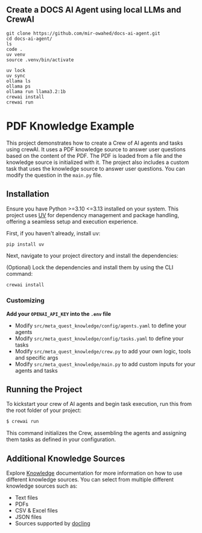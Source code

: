 ## Create a DOCS AI Agent using local LLMs and CrewAI

```
git clone https://github.com/mir-owahed/docs-ai-agent.git
cd docs-ai-agent/
ls
code .
uv venv
source .venv/bin/activate  
 
uv lock
uv sync
ollama ls
ollama ps
ollama run llama3.2:1b
crewai install
crewai run
```


# PDF Knowledge Example

This project demonstrates how to create a Crew of AI agents and tasks using crewAI. It uses a PDF knowledge source to answer user questions based on the content of the PDF. The PDF is loaded from a file and the knowledge source is initialized with it. The project also includes a custom task that uses the knowledge source to answer user questions. You can modify the question in the `main.py` file.

## Installation

Ensure you have Python >=3.10 <=3.13 installed on your system. This project uses [UV](https://docs.astral.sh/uv/) for dependency management and package handling, offering a seamless setup and execution experience.

First, if you haven't already, install uv:

```bash
pip install uv
```

Next, navigate to your project directory and install the dependencies:

(Optional) Lock the dependencies and install them by using the CLI command:
```bash
crewai install
```
### Customizing

**Add your `OPENAI_API_KEY` into the `.env` file**

- Modify `src/meta_quest_knowledge/config/agents.yaml` to define your agents
- Modify `src/meta_quest_knowledge/config/tasks.yaml` to define your tasks
- Modify `src/meta_quest_knowledge/crew.py` to add your own logic, tools and specific args
- Modify `src/meta_quest_knowledge/main.py` to add custom inputs for your agents and tasks

## Running the Project

To kickstart your crew of AI agents and begin task execution, run this from the root folder of your project:

```bash
$ crewai run
```

This command initializes the Crew, assembling the agents and assigning them tasks as defined in your configuration.

## Additional Knowledge Sources

Explore [Knowledge](https://docs.crewai.com/concepts/knowledge) documentation for more information on how to use different knowledge sources.
You can select from multiple different knowledge sources such as:
* Text files
* PDFs
* CSV & Excel files
* JSON files
* Sources supported by [docling](https://github.com/DS4SD/docling)


